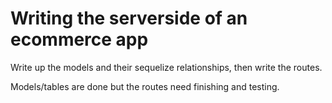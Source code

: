 # Writing the serverside of an ecommerce app

Write up the models and their sequelize relationships, then write the routes. 

Models/tables are done but the routes need finishing and testing.